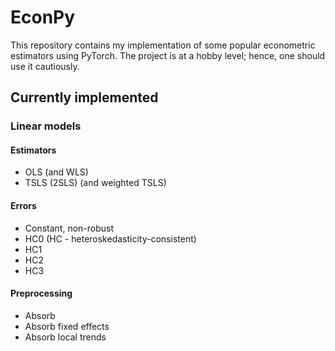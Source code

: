 # EconPy

This repository contains my implementation of some popular econometric
estimators using PyTorch. The project is at a hobby level; hence, one should
use it cautiously.

## Currently implemented

### Linear models

#### Estimators

* OLS (and WLS)
* TSLS (2SLS) (and weighted TSLS)

#### Errors

* Constant, non-robust
* HC0 (HC - heteroskedasticity-consistent)
* HC1
* HC2
* HC3

#### Preprocessing

* Absorb
* Absorb fixed effects
* Absorb local trends
